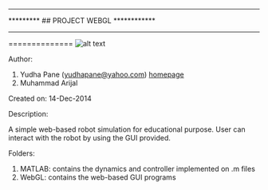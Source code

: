 ************************************
********* ## PROJECT WEBGL ************
************************************

==============
![alt text](http://upload.wikimedia.org/wikipedia/commons/3/39/WebGL_logo.png "WebGL logo")

Author: 
1. Yudha Pane (yudhapane@yahoo.com) [homepage](https://sites.google.com/site/yppane/)
2. Muhammad Arijal

Created on: 14-Dec-2014

Description:

A simple web-based robot simulation for educational purpose.
User can interact with the robot by using the GUI provided.

Folders:
1. MATLAB: contains the dynamics and controller implemented on .m files
2. WebGL: contains the web-based GUI programs 


